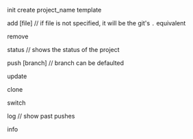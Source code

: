 init
create project_name template

add [file] // if file is not specified, it will be the git's `.` equivalent

remove <file>

status // shows the status of the project

push [branch] // branch can be defaulted

update

clone <url>

switch <branch>

log // show past pushes

info <timestamp>

